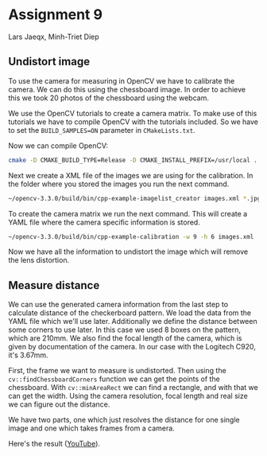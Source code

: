 # Assignment 9

Lars Jaeqx, Minh-Triet Diep

## Undistort image

To use the camera for measuring in OpenCV we have to calibrate the camera. We can do this using the chessboard image. In order to achieve this we took 20 photos of the chessboard using the webcam.

We use the OpenCV tutorials to create a camera matrix. To make use of this tutorials we have to compile OpenCV with the tutorials included. So we have to set the `BUILD_SAMPLES=ON` parameter in `CMakeLists.txt`.

Now we can compile OpenCV:
```sh
cmake -D CMAKE_BUILD_TYPE=Release -D CMAKE_INSTALL_PREFIX=/usr/local ..
```

Next we create a XML file of the images we are using for the calibration. In the folder where you stored the images you run the next command.
```sh
~/opencv-3.3.0/build/bin/cpp-example-imagelist_creator images.xml *.jpg
```

To create the camera matrix we run the next command. This will create a YAML file where the camera specific information is stored.
```sh
~/opencv-3.3.0/build/bin/cpp-example-calibration -w 9 -h 6 images.xml

```

Now we have all the information to undistort the image which will remove the lens distortion. 

## Measure distance

We can use the generated camera information from the last step to calculate distance of the checkerboard pattern. We load the data from the YAML file which we'll use later. Additionally we define the distance between some corners to use later. In this case we used 8 boxes on the pattern, which are 210mm. We also find the focal length of the camera, which is given by documentation of the camera. In our case with the Logitech C920, it's 3.67mm.

First, the frame we want to measure is undistorted. Then using the `cv::findChessboardCorners` function we can get the points of the chessboard. With `cv::minAreaRect` we can find a rectangle, and with that we can get the width. Using the camera resolution, focal length and real size we can figure out the distance.

We have two parts, one which just resolves the distance for one single image and one which takes frames from a camera. 

Here's the result ([YouTube](https://youtu.be/FZD16QykA6w)).

